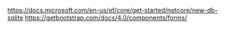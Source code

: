 https://docs.microsoft.com/en-us/ef/core/get-started/netcore/new-db-sqlite
https://getbootstrap.com/docs/4.0/components/forms/